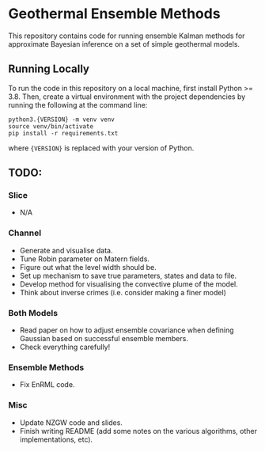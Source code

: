 # Geothermal Ensemble Methods

This repository contains code for running ensemble Kalman methods for approximate Bayesian inference on a set of simple geothermal models.

## Running Locally

To run the code in this repository on a local machine, first install Python >= 3.8. Then, create a virtual environment with the project dependencies by running the following at the command line:
```
python3.{VERSION} -m venv venv
source venv/bin/activate 
pip install -r requirements.txt
```
where ```{VERSION}``` is replaced with your version of Python.

## TODO:
### Slice
 - N/A
### Channel
 - Generate and visualise data.
 - Tune Robin parameter on Matern fields.
 - Figure out what the level width should be.
 - Set up mechanism to save true parameters, states and data to file.
 - Develop method for visualising the convective plume of the model.
 - Think about inverse crimes (i.e. consider making a finer model)
### Both Models
 - Read paper on how to adjust ensemble covariance when defining Gaussian based on successful ensemble members.
 - Check everything carefully!
### Ensemble Methods
 - Fix EnRML code.
### Misc
 - Update NZGW code and slides.
 - Finish writing README (add some notes on the various algorithms, other implementations, etc).